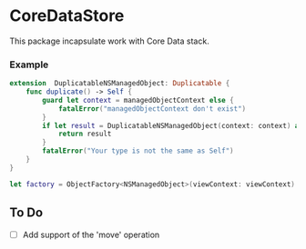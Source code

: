 # CoreDataStore

This package incapsulate work with Core Data stack.

### Example

```swift
extension  DuplicatableNSManagedObject: Duplicatable {
	func duplicate() -> Self {
		guard let context = managedObjectContext else {
			fatalError("managedObjectContext don't exist")
		}
		if let result = DuplicatableNSManagedObject(context: context) as? Self {
			return result
		}
		fatalError("Your type is not the same as Self")
	}
}
```

```swift
let factory = ObjectFactory<NSManagedObject>(viewContext: viewContext)
```

## To Do
- [ ] Add support of the 'move' operation
